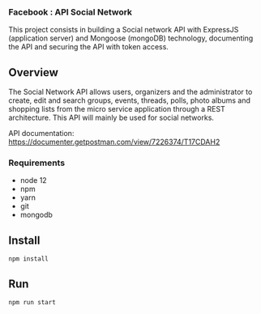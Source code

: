 ### Facebook : API Social Network

This project consists in building a Social network API with ExpressJS (application server) and Mongoose (mongoDB) technology, documenting the API and securing the API with token access.

## Overview
The Social Network API allows users, organizers and the administrator to create, edit and search groups, events, threads, polls, photo albums and shopping lists from the micro service application through a REST architecture. This API will mainly be used for social networks.

API documentation:
https://documenter.getpostman.com/view/7226374/T17CDAH2

### Requirements
* node 12
* npm
* yarn
* git
* mongodb

## Install
```
npm install

```
## Run

```
npm run start

```
